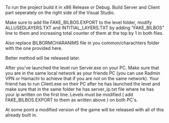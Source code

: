 To run the project build it in x86 Release or Debug. Build Server and Client part seperately on the right side of the Visual Studio.

Make sure to add file FAKE_BILBOS.EXPORT to the level folder, 
modify ALLUSEDLAYERS.TXT and INTITIAL_LAYERS.TXT by adding "FAKE_BILBOS" line to them 
and increasing total counter of them at the top by 1 in both files.

Also replace BILBORMCHARANIMS file in you common/charachters folder with the one provided here.

Better method will be released later.

After you've launched the level run Server.exe on your PC. Make sure that you are in the same local network as your friends PC (you can use Radmin VPN or Hamachi to achieve that if you are not on the same network).
Your friend has to run Client.exe on their PC after he has launched the level and make sure that in the same folder he has server_ip.txt file where he has your ip written on the first line.
Levels must be modified ( add FAKE_BILBOS.EXPORT to them as written above ) on both PC's.

At some point a modified version of the game will be released with all of this already built in.
